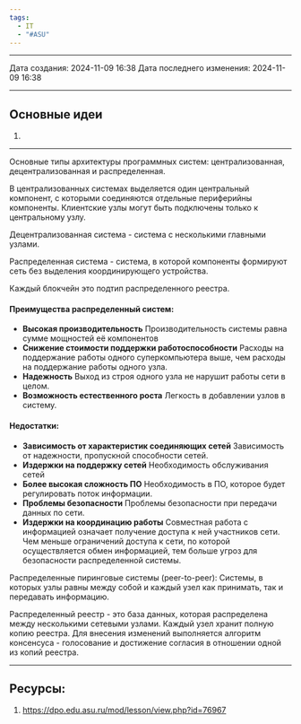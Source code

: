 ```yaml
---
tags:
  - IT
  - "#ASU"
---
```

---
Дата создания: 2024-11-09 16:38
Дата последнего изменения: 2024-11-09 16:38

---
## Основные идеи
1) 
---

Основные типы архитектуры программных систем: централизованная, децентрализованная и распределенная.

В централизованных системах выделяется один центральный компонент, с которыми соединяются отдельные периферийны компоненты. Клиентские узлы могут быть подключены только к центральному узлу.

Децентрализованная система - система с несколькими главными узлами.

Распределенная система - система, в которой компоненты формируют сеть без выделения координирующего устройства.

Каждый блокчейн это подтип распределенного реестра.

#### Преимущества распределенный систем:

- **Высокая производительность**
        Производительность системы равна сумме мощностей её компонентов
- **Снижение стоимости поддержки работоспособности**
        Расходы на поддержание работы одного суперкомпьютера выше, чем расходы на поддержание работы одного узла.
- **Надежность** 
        Выход из строя одного узла не нарушит работы сети в целом.
- **Возможность естественного роста**
        Легкость в добавлении узлов в систему.
#### Недостатки:

* **Зависимость от характеристик соединяющих сетей**
        Зависимость от надежности, пропускной способности сетей.
* **Издержки на поддержку сетей**
        Необходимость обслуживания сетей
* **Более высокая сложность ПО**
        Необходимость в ПО, которое будет регулировать поток информации.
* **Проблемы безопасности** 
        Проблемы безопасности при передачи данных по сети.
* **Издержки на координацию работы** 
        Совместная работа с информацией означает получение доступа к ней участников сети. Чем меньше ограничений доступа к сети, по которой осуществляется обмен информацией, тем больше угроз для безопасности распределенной системы.

Распределенные пиринговые системы (peer-to-peer):
Системы, в которых узлы равны между собой и каждый узел как принимать, так и передавать информацию.

Распределенный реестр - это база данных, которая распределена между несколькими сетевыми узлами. Каждый узел хранит полную копию реестра. 
Для внесения изменений выполняется алгоритм консенсуса - голосование и достижение согласия в отношении одной из копий реестра. 

---
## Ресурсы:
1) https://dpo.edu.asu.ru/mod/lesson/view.php?id=76967
